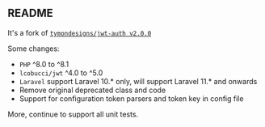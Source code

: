 ## README

It's a fork of [`tymondesigns/jwt-auth v2.0.0`](https://github.com/tymondesigns/jwt-auth)

Some changes:
- `PHP` ^8.0 to ^8.1
- `lcobucci/jwt` ^4.0 to ^5.0
- `Laravel` support Laravel 10.* only, will support Laravel 11.* and onwards
- Remove original deprecated class and code
- Support for configuration token parsers and token key in config file

More, continue to support all unit tests.
